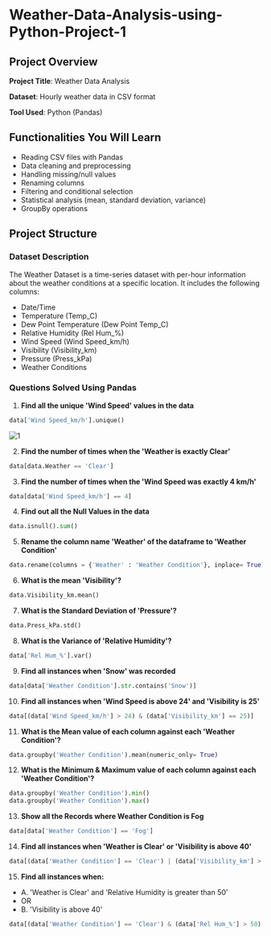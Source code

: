 # Weather-Data-Analysis-using-Python-Project-1

## Project Overview

**Project Title**: Weather Data Analysis

**Dataset**: Hourly weather data in CSV format

**Tool Used**: Python (Pandas)

## Functionalities You Will Learn

- Reading CSV files with Pandas
- Data cleaning and preprocessing
- Handling missing/null values
- Renaming columns
- Filtering and conditional selection
- Statistical analysis (mean, standard deviation, variance)
- GroupBy operations

## Project Structure

### Dataset Description
The Weather Dataset is a time-series dataset with per-hour information about the weather conditions at a specific location. It includes the following columns:
- Date/Time
- Temperature (Temp_C)
- Dew Point Temperature (Dew Point Temp_C)
- Relative Humidity (Rel Hum_%)
- Wind Speed (Wind Speed_km/h)
- Visibility (Visibility_km)
- Pressure (Press_kPa)
- Weather Conditions

### Questions Solved Using Pandas

1. **Find all the unique 'Wind Speed' values in the data**
```python
data['Wind Speed_km/h'].unique()
```
![1](<img width="560" alt="image" src="https://github.com/user-attachments/assets/da52ae0a-ae1f-4cdb-97e6-372b751e2df8" />
)

2. **Find the number of times when the 'Weather is exactly Clear'**
```python
data[data.Weather == 'Clear']
```

3. **Find the number of times when the 'Wind Speed was exactly 4 km/h'**
```python
data[data['Wind Speed_km/h'] == 4]
```

4. **Find out all the Null Values in the data**
```python
data.isnull().sum()
```

5. **Rename the column name 'Weather' of the dataframe to 'Weather Condition'**
```python
data.rename(columns = {'Weather' : 'Weather Condition'}, inplace= True)
```

6. **What is the mean 'Visibility'?**
```python
data.Visibility_km.mean()
```

7. **What is the Standard Deviation of 'Pressure'?**
```python
data.Press_kPa.std()
```

8. **What is the Variance of 'Relative Humidity'?**
```python
data['Rel Hum_%'].var()
```

9. **Find all instances when 'Snow' was recorded**
```python
data[data['Weather Condition'].str.contains('Snow')]

```

10. **Find all instances when 'Wind Speed is above 24' and 'Visibility is 25'**
```python
data[(data['Wind Speed_km/h'] > 24) & (data['Visibility_km'] == 25)]
```

11. **What is the Mean value of each column against each 'Weather Condition'?**
```python
data.groupby('Weather Condition').mean(numeric_only= True)
```

12. **What is the Minimum & Maximum value of each column against each 'Weather Condition'?**
```python
data.groupby('Weather Condition').min()
data.groupby('Weather Condition').max()
```

13. **Show all the Records where Weather Condition is Fog**
```python
data[data['Weather Condition'] == 'Fog']
```

14. **Find all instances when 'Weather is Clear' or 'Visibility is above 40'**
```python
data[(data['Weather Condition'] == 'Clear') | (data['Visibility_km'] > 40)]
```

15. **Find all instances when:**
  - A. 'Weather is Clear' and 'Relative Humidity is greater than 50'  
  - OR  
  - B. 'Visibility is above 40'
```python
data[(data['Weather Condition'] == 'Clear') & (data['Rel Hum_%'] > 50) | (data['Visibility_km'] > 40)]
```

